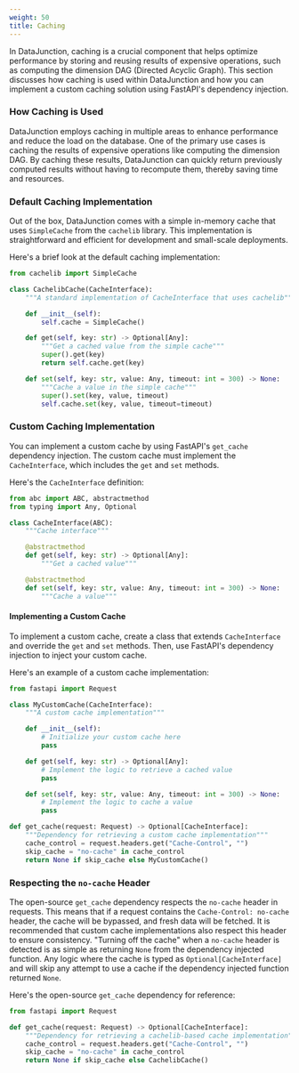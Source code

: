 ```yaml
---
weight: 50
title: Caching
---
```


In DataJunction, caching is a crucial component that helps optimize performance by storing and reusing results of expensive operations, such as computing the dimension DAG (Directed Acyclic Graph). This section discusses how caching is used within DataJunction and how you can implement a custom caching solution using FastAPI's dependency injection.

### How Caching is Used

DataJunction employs caching in multiple areas to enhance performance and reduce the load on the database. One of the primary use cases is caching the results of expensive operations like computing the dimension DAG. By caching these results, DataJunction can quickly return previously computed results without having to recompute them, thereby saving time and resources.

### Default Caching Implementation

Out of the box, DataJunction comes with a simple in-memory cache that uses `SimpleCache` from the `cachelib` library. This implementation is straightforward and efficient for development and small-scale deployments.

Here's a brief look at the default caching implementation:

```py
from cachelib import SimpleCache

class CachelibCache(CacheInterface):
    """A standard implementation of CacheInterface that uses cachelib"""

    def __init__(self):
        self.cache = SimpleCache()

    def get(self, key: str) -> Optional[Any]:
        """Get a cached value from the simple cache"""
        super().get(key)
        return self.cache.get(key)

    def set(self, key: str, value: Any, timeout: int = 300) -> None:
        """Cache a value in the simple cache"""
        super().set(key, value, timeout)
        self.cache.set(key, value, timeout=timeout)
```

### Custom Caching Implementation

You can implement a custom cache by using FastAPI's `get_cache` dependency injection. The custom cache must implement the `CacheInterface`, which includes the `get` and `set` methods.

Here's the `CacheInterface` definition:

```py
from abc import ABC, abstractmethod
from typing import Any, Optional

class CacheInterface(ABC):
    """Cache interface"""

    @abstractmethod
    def get(self, key: str) -> Optional[Any]:
        """Get a cached value"""

    @abstractmethod
    def set(self, key: str, value: Any, timeout: int = 300) -> None:
        """Cache a value"""
```

#### Implementing a Custom Cache

To implement a custom cache, create a class that extends `CacheInterface` and override the `get` and `set` methods. Then, use FastAPI's dependency injection to inject your custom cache.

Here's an example of a custom cache implementation:

```py
from fastapi import Request

class MyCustomCache(CacheInterface):
    """A custom cache implementation"""

    def __init__(self):
        # Initialize your custom cache here
        pass

    def get(self, key: str) -> Optional[Any]:
        # Implement the logic to retrieve a cached value
        pass

    def set(self, key: str, value: Any, timeout: int = 300) -> None:
        # Implement the logic to cache a value
        pass

def get_cache(request: Request) -> Optional[CacheInterface]:
    """Dependency for retrieving a custom cache implementation"""
    cache_control = request.headers.get("Cache-Control", "")
    skip_cache = "no-cache" in cache_control
    return None if skip_cache else MyCustomCache()
```

### Respecting the `no-cache` Header

The open-source `get_cache` dependency respects the `no-cache` header in requests. This means that if a request contains the `Cache-Control: no-cache` header, the cache will be bypassed, and fresh data will be fetched. It is recommended that custom cache implementations also respect this header to ensure consistency. "Turning off the cache" when a `no-cache` header is detected is as simple as returning `None`
from the dependency injected function. Any logic where the cache is typed as `Optional[CacheInterface]` and will skip
any attempt to use a cache if the dependency injected function returned `None`.

Here's the open-source `get_cache` dependency for reference:

```py
from fastapi import Request

def get_cache(request: Request) -> Optional[CacheInterface]:
    """Dependency for retrieving a cachelib-based cache implementation"""
    cache_control = request.headers.get("Cache-Control", "")
    skip_cache = "no-cache" in cache_control
    return None if skip_cache else CachelibCache()
```
